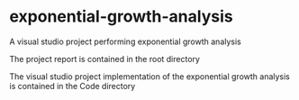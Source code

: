 # exponential-growth-analysis
A visual studio project performing exponential growth analysis

The project report is contained in the root directory

The visual studio project implementation of the exponential growth analysis is contained in the Code directory

